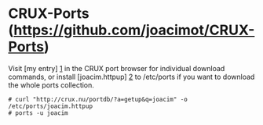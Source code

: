 # CRUX-Ports (https://github.com/joacimot/CRUX-Ports)

Visit [my entry] [1] in the CRUX port browser for individual download
commands, or install [joacim.httpup] [2] to /etc/ports if you want to
download the whole ports collection.

```
# curl "http://crux.nu/portdb/?a=getup&q=joacim" -o /etc/ports/joacim.httpup
# ports -u joacim
```

[1]: http://crux.nu/portdb/?a=repo&q=joacim
[2]: http://crux.nu/portdb/?a=getup&q=joacim
